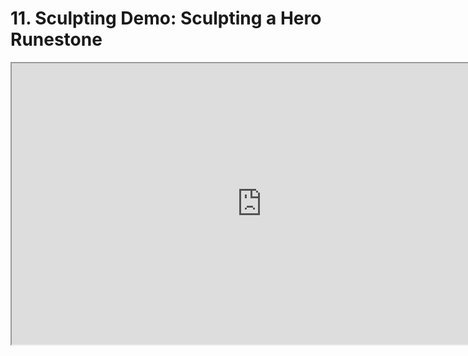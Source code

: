 # 11. Sculpting Demo: Sculpting a Hero Runestone

<p><iframe src="https://www.youtube.com/embed/pSVvjlp7G9c?rel=0" width="800" height="450" allowfullscreen="allowfullscreen" allow="accelerometer; autoplay; clipboard-write; encrypted-media; gyroscope; picture-in-picture"></iframe></p>